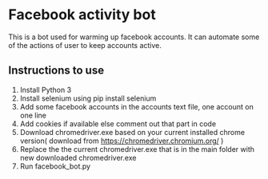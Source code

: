 # Facebook activity bot
This is a bot used for warming up facebook accounts. It can automate some of the actions of user to keep accounts active.

## Instructions to use
1. Install Python 3
2. Install selenium using pip install selenium
3. Add some facebook accounts in the accounts text file, one account on one line
4. Add cookies if available else comment out that part in code
5. Download chromedriver.exe based on your current installed chrome version( download from https://chromedriver.chromium.org/ )
6. Replace the the current chromedriver.exe that is in the main folder with new downloaded chromedriver.exe
7. Run facebook_bot.py
